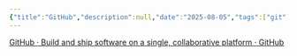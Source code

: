 ```yaml
---
{"title":"GitHub","description":null,"date":"2025-08-05","tags":["git"],"dg-publish":true,"created":"2025-08-05 16:24:20","updated":"2025-08-05T16:36:19-04:00","permalink":"/reference/2025/git-hub/","dgPassFrontmatter":true}
---
```


[GitHub · Build and ship software on a single, collaborative platform · GitHub](https://github.com/)